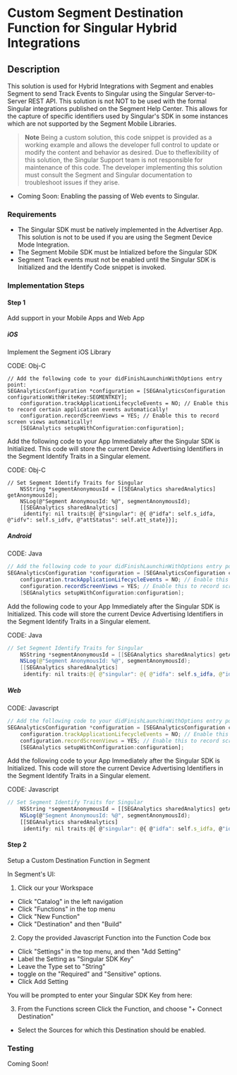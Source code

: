 # Custom Segment Destination Function for Singular Hybrid Integrations
## Description
This solution is used for Hybrid Integrations with Segment and enables Segment to send Track Events to Singular using the Singular Server-to-Server REST API. This solution is not NOT to be used with the formal Singular integrations published on the Segment Help Center. This allows for the capture of specific identifiers used by Singular's SDK in some instances which are not supported by the Segment Mobile Libraries. 

> **Note**
> Being a custom solution, this code snippet is provided as a working example and allows the developer full control to update or modify the content and behavior as desired. Due to theflexibility of this solution, the Singular Support team is not responsible for maintenance of this code. The developer implementing this solution must consult the Segment and Singular documentation to troubleshoot issues if they arise.

- Coming Soon: Enabling the passing of Web events to Singular.

### Requirements
- The Singular SDK must be natively implemented in the Advertiser App. This solution is not to be used if you are using the Segment Device Mode Integration.
- The Segment Mobile SDK must be Intialized before the Singular SDK
- Segment Track events must not be enabled until the Singular SDK is Initialized and the Identify Code snippet is invoked.


### Implementation Steps
#### Step 1
Add support in your Mobile Apps and Web App

##### iOS
Implement the Segment iOS Library

CODE: Obj-C
```Obj-C
// Add the following code to your didFinishLaunchinWithOptions entry point:
SEGAnalyticsConfiguration *configuration = [SEGAnalyticsConfiguration configurationWithWriteKey:SEGMENTKEY];
    configuration.trackApplicationLifecycleEvents = NO; // Enable this to record certain application events automatically!
    configuration.recordScreenViews = YES; // Enable this to record screen views automatically!
    [SEGAnalytics setupWithConfiguration:configuration];
```
    
Add the following code to your App Immediately after the Singular SDK is Initialized. This code will store the current Device Advertising Identifiers in the Segment Identify Traits in a Singular element.

CODE: Obj-C
```Obj-C
// Set Segment Identify Traits for Singular
    NSString *segmentAnonymousId = [[SEGAnalytics sharedAnalytics] getAnonymousId];
    NSLog(@"Segment AnonymousId: %@", segmentAnonymousId);
    [[SEGAnalytics sharedAnalytics]
     identify: nil traits:@{ @"singular": @{ @"idfa": self.s_idfa, @"idfv": self.s_idfv, @"attStatus": self.att_state}}];
```

##### Android
CODE: Java
```Java
// Add the following code to your didFinishLaunchinWithOptions entry point:
SEGAnalyticsConfiguration *configuration = [SEGAnalyticsConfiguration configurationWithWriteKey:SEGMENTKEY];
    configuration.trackApplicationLifecycleEvents = NO; // Enable this to record certain application events automatically!
    configuration.recordScreenViews = YES; // Enable this to record screen views automatically!
    [SEGAnalytics setupWithConfiguration:configuration];
```
    
Add the following code to your App Immediately after the Singular SDK is Initialized. This code will store the current Device Advertising Identifiers in the Segment Identify Traits in a Singular element.

CODE: Java
```Java
// Set Segment Identify Traits for Singular
    NSString *segmentAnonymousId = [[SEGAnalytics sharedAnalytics] getAnonymousId];
    NSLog(@"Segment AnonymousId: %@", segmentAnonymousId);
    [[SEGAnalytics sharedAnalytics]
     identify: nil traits:@{ @"singular": @{ @"idfa": self.s_idfa, @"idfv": self.s_idfv, @"attStatus": self.att_state}}];
```

##### Web
CODE: Javascript
```Javascript
// Add the following code to your didFinishLaunchinWithOptions entry point:
SEGAnalyticsConfiguration *configuration = [SEGAnalyticsConfiguration configurationWithWriteKey:SEGMENTKEY];
    configuration.trackApplicationLifecycleEvents = NO; // Enable this to record certain application events automatically!
    configuration.recordScreenViews = YES; // Enable this to record screen views automatically!
    [SEGAnalytics setupWithConfiguration:configuration];
```
    
Add the following code to your App Immediately after the Singular SDK is Initialized. This code will store the current Device Advertising Identifiers in the Segment Identify Traits in a Singular element.

CODE: Javascript
```Javascript
// Set Segment Identify Traits for Singular
    NSString *segmentAnonymousId = [[SEGAnalytics sharedAnalytics] getAnonymousId];
    NSLog(@"Segment AnonymousId: %@", segmentAnonymousId);
    [[SEGAnalytics sharedAnalytics]
     identify: nil traits:@{ @"singular": @{ @"idfa": self.s_idfa, @"idfv": self.s_idfv, @"attStatus": self.att_state}}];
```

#### Step 2
Setup a Custom Destination Function in Segment

In Segment's UI:
1. Click our your Workspace
- Click "Catalog" in the left navigation
- Click "Functions" in the top menu
- Click "New Function"
- Click "Destination" and then "Build"
2. Copy the provided Javascript Function into the Function Code box
- Click "Settings" in the top menu, and then "Add Setting"
- Label the Setting as "Singular SDK Key"
- Leave the Type set to "String"
- toggle on the "Required" and "Sensitive" options.
- Click Add Setting

You will be prompted to enter your Singular SDK Key from here:

3. From the Functions screen Click the Function, and choose "+ Connect Destination"
- Select the Sources for which this Destination should be enabled.

### Testing
Coming Soon!
